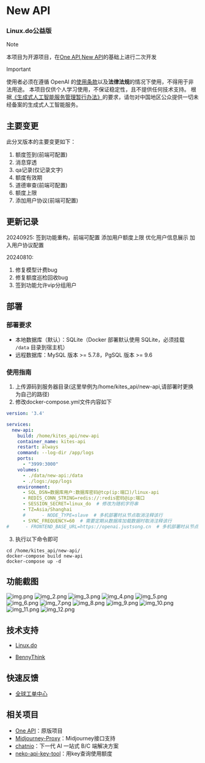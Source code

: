 # New API
### Linux.do公益版
> [!NOTE]
> 本项目为开源项目，在[One API](https://github.com/songquanpeng/one-api),[New API](https://github.com/linux-do/new-api)的基础上进行二次开发

> [!IMPORTANT]
> 使用者必须在遵循 OpenAI 的[使用条款](https://openai.com/policies/terms-of-use)以及**法律法规**的情况下使用，不得用于非法用途。
> 本项目仅供个人学习使用，不保证稳定性，且不提供任何技术支持。
> 根据[《生成式人工智能服务管理暂行办法》](http://www.cac.gov.cn/2023-07/13/c_1690898327029107.htm)的要求，请勿对中国地区公众提供一切未经备案的生成式人工智能服务。


## 主要变更
此分叉版本的主要变更如下：

1. 额度签到(前端可配置)
2. 消息穿透
3. qa记录(仅记录文字)
4. 额度有效期
5. 道德审查(前端可配置)
6. 额度上限
7. 添加用户协议(前端可配置)

## 更新记录
20240925:
签到功能重构，前端可配置
添加用户额度上限
优化用户信息展示
加入用户协议配置

20240810:
    
1. 修复模型计费bug
2. 修复额度巡检回收bug
3. 签到功能允许vip分组用户

## 部署
### 部署要求
- 本地数据库（默认）：SQLite（Docker 部署默认使用 SQLite，必须挂载 `/data` 目录到宿主机）
- 远程数据库：MySQL 版本 >= 5.7.8，PgSQL 版本 >= 9.6

### 使用指南
1. 上传源码到服务器目录(这里举例为/home/kites_api/new-api,请部署时更换为自己的路径)
2. 修改docker-compose.yml文件内容如下
```yml
version: '3.4'

services:
  new-api:
    build: /home/kites_api/new-api
    container_name: kites-api
    restart: always
    command: --log-dir /app/logs
    ports:
      - "3999:3000"
    volumes:
      - ./data/new-api:/data
      - ./logs:/app/logs
    environment:
      - SQL_DSN=数据库用户:数据库密码@tcp(ip:端口)/linux-api
      - REDIS_CONN_STRING=redis://:redis密码@ip:端口
      - SESSION_SECRET=linux_do  # 修改为随机字符串
      - TZ=Asia/Shanghai
      #      - NODE_TYPE=slave  # 多机部署时从节点取消注释该行
      - SYNC_FREQUENCY=60  # 需要定期从数据库加载数据时取消注释该行
#      - FRONTEND_BASE_URL=https://openai.justsong.cn  # 多机部署时从节点取消注释该行
```
3. 执行以下命令即可

```sheel
cd /home/kites_api/new-api/
docker-compose build new-api
docker-compose up -d
```
## 功能截图
![img.png](img.png)
![img_2.png](img_2.png)
![img_3.png](img_3.png)
![img_4.png](img_4.png)
![img_5.png](img_5.png)
![img_6.png](img_6.png)
![img_7.png](img_7.png)
![img_8.png](img_8.png)
![img_9.png](img_9.png)
![img_10.png](img_10.png)
![img_11.png](img_11.png)
![img_12.png](img_12.png)
## 技术支持

- [Linux.do](https://github.com/linux-do)

- [BennyThink](https://github.com/BennyThink)

## 快速反馈
- [全球工单中心](https://linux.do/u/furry/summary)
## 相关项目
- [One API](https://github.com/songquanpeng/one-api)：原版项目
- [Midjourney-Proxy](https://github.com/novicezk/midjourney-proxy)：Midjourney接口支持
- [chatnio](https://github.com/Deeptrain-Community/chatnio)：下一代 AI 一站式 B/C 端解决方案
- [neko-api-key-tool](https://github.com/Calcium-Ion/neko-api-key-tool)：用key查询使用额度
